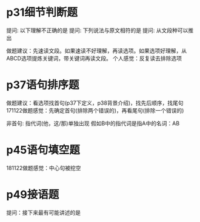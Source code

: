 # p31细节判断题
提问: 以下理解不正确的是
提问: 下列说法与原文相符的是
提问: 从文段种可以推出

做题建议：先速读文段。如果速读不好理解，再读选项。如果选项好理解，从ABCD选项提炼关键词，带关键词再读文段。
个人感觉：反复读去排除选项

# p37语句排序题
做题建议：看选项找首句(p37下定义，p38背景介绍)，找先后顺序，找尾句
171122做题感觉：先确定首句(排除两个错误的)，再看尾句(排除一个错误的)

非首句: 指代词(他，这/那)单独出现
假如B中的指代词是指A中的名词：AB

# p45语句填空题
181122做题感觉：中心句被挖空

# p49接语题
提问：接下来最有可能讲述的是
